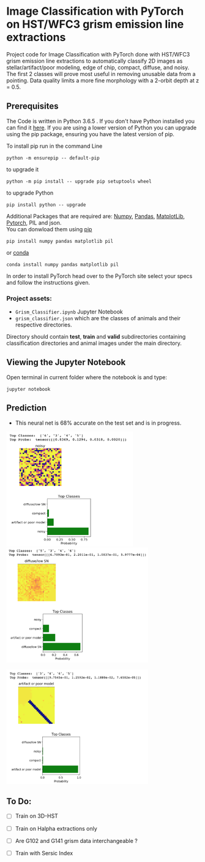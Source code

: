  # Image Classification with PyTorch on HST/WFC3 grism emission line extractions

Project code for Image Classification with PyTorch done with HST/WFC3 grism emission line extractions to automatically classify 2D
images as stellar/artifact/poor modeling, edge of chip, compact, diffuse, and noisy. The first 2 classes will prove 
most useful in removing unusable data from a pointing. Data quality limits a more fine morphology with a 2-orbit depth at z = 0.5. 



## Prerequisites
The Code is written in Python 3.6.5 . If you don't have Python installed you can find it [here](https://www.python.org/downloads/). If you are using a lower version of Python you can upgrade using the pip package, ensuring you have the latest version of pip. 

To install pip run in the command Line
```
python -m ensurepip -- default-pip 
``` 
to upgrade it
```
python -m pip install -- upgrade pip setuptools wheel
```
to upgrade Python
```
pip install python -- upgrade
```
Additional Packages that are required are: [Numpy](http://www.numpy.org/), [Pandas](https://pandas.pydata.org/), [MatplotLib](https://matplotlib.org/), [Pytorch](https://pytorch.org/), PIL and json.\
You can donwload them using [pip](https://pypi.org/project/pip/)
```
pip install numpy pandas matplotlib pil
```
or [conda](https://anaconda.org/anaconda/python)
```
conda install numpy pandas matplotlib pil
```
In order to install PyTorch head over to the PyTorch site select your specs and follow the instructions given.	

### Project assets:

- `Grism_Classifier.ipynb` Jupyter Notebook
- `grism_classifier.json` which are the classes of animals and their respective directories.


Directory should contain **test**, **train** and **valid** subdirectories containing classification directories and animal images under the main directory.

## Viewing the Jupyter Notebook

Open terminal in current folder where the notebook is and type:
```
jupyter notebook
```


## Prediction
* This neural net is 68% accurate on the test set and is in progress. 

<img src="noisy.png" width="330" height="300" /><img src="diffuse.png" width="370" height="300" />

<img src="artifact.png" width="370" height="300" />


## To Do: 

- [ ] Train on 3D-HST
- [ ] Train on Halpha extractions only
- [ ] Are G102 and G141 grism data interchangeable ?
- [ ] Train with Sersic Index



